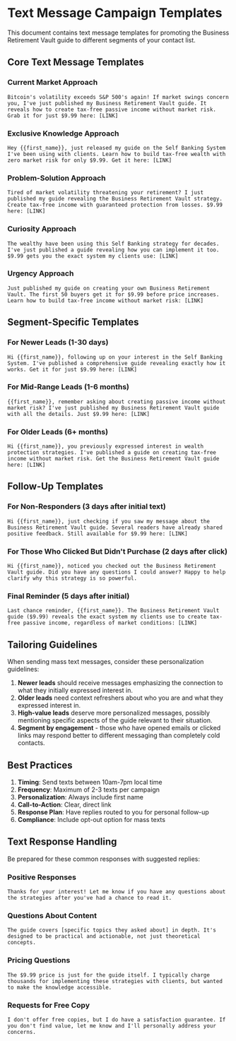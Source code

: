 # Text Message Campaign Templates

This document contains text message templates for promoting the Business Retirement Vault guide to different segments of your contact list.

## Core Text Message Templates

### Current Market Approach
```
Bitcoin's volatility exceeds S&P 500's again! If market swings concern you, I've just published my Business Retirement Vault guide. It reveals how to create tax-free passive income without market risk. Grab it for just $9.99 here: [LINK]
```

### Exclusive Knowledge Approach
```
Hey {{first_name}}, just released my guide on the Self Banking System I've been using with clients. Learn how to build tax-free wealth with zero market risk for only $9.99. Get it here: [LINK]
```

### Problem-Solution Approach
```
Tired of market volatility threatening your retirement? I just published my guide revealing the Business Retirement Vault strategy. Create tax-free income with guaranteed protection from losses. $9.99 here: [LINK]
```

### Curiosity Approach
```
The wealthy have been using this Self Banking strategy for decades. I've just published a guide revealing how you can implement it too. $9.99 gets you the exact system my clients use: [LINK]
```

### Urgency Approach
```
Just published my guide on creating your own Business Retirement Vault. The first 50 buyers get it for $9.99 before price increases. Learn how to build tax-free income without market risk: [LINK]
```

## Segment-Specific Templates

### For Newer Leads (1-30 days)
```
Hi {{first_name}}, following up on your interest in the Self Banking System. I've published a comprehensive guide revealing exactly how it works. Get it for just $9.99 here: [LINK]
```

### For Mid-Range Leads (1-6 months)
```
{{first_name}}, remember asking about creating passive income without market risk? I've just published my Business Retirement Vault guide with all the details. Just $9.99 here: [LINK]
```

### For Older Leads (6+ months)
```
Hi {{first_name}}, you previously expressed interest in wealth protection strategies. I've published a guide on creating tax-free income without market risk. Get the Business Retirement Vault guide here: [LINK]
```

## Follow-Up Templates

### For Non-Responders (3 days after initial text)
```
Hi {{first_name}}, just checking if you saw my message about the Business Retirement Vault guide. Several readers have already shared positive feedback. Still available for $9.99 here: [LINK]
```

### For Those Who Clicked But Didn't Purchase (2 days after click)
```
Hi {{first_name}}, noticed you checked out the Business Retirement Vault guide. Did you have any questions I could answer? Happy to help clarify why this strategy is so powerful.
```

### Final Reminder (5 days after initial)
```
Last chance reminder, {{first_name}}. The Business Retirement Vault guide ($9.99) reveals the exact system my clients use to create tax-free passive income, regardless of market conditions: [LINK]
```

## Tailoring Guidelines

When sending mass text messages, consider these personalization guidelines:

1. **Newer leads** should receive messages emphasizing the connection to what they initially expressed interest in.
2. **Older leads** need context refreshers about who you are and what they expressed interest in.
3. **High-value leads** deserve more personalized messages, possibly mentioning specific aspects of the guide relevant to their situation.
4. **Segment by engagement** - those who have opened emails or clicked links may respond better to different messaging than completely cold contacts.

## Best Practices

1. **Timing**: Send texts between 10am-7pm local time
2. **Frequency**: Maximum of 2-3 texts per campaign
3. **Personalization**: Always include first name
4. **Call-to-Action**: Clear, direct link
5. **Response Plan**: Have replies routed to you for personal follow-up
6. **Compliance**: Include opt-out option for mass texts

## Text Response Handling

Be prepared for these common responses with suggested replies:

### Positive Responses
```
Thanks for your interest! Let me know if you have any questions about the strategies after you've had a chance to read it.
```

### Questions About Content
```
The guide covers [specific topics they asked about] in depth. It's designed to be practical and actionable, not just theoretical concepts.
```

### Pricing Questions
```
The $9.99 price is just for the guide itself. I typically charge thousands for implementing these strategies with clients, but wanted to make the knowledge accessible.
```

### Requests for Free Copy
```
I don't offer free copies, but I do have a satisfaction guarantee. If you don't find value, let me know and I'll personally address your concerns.
```